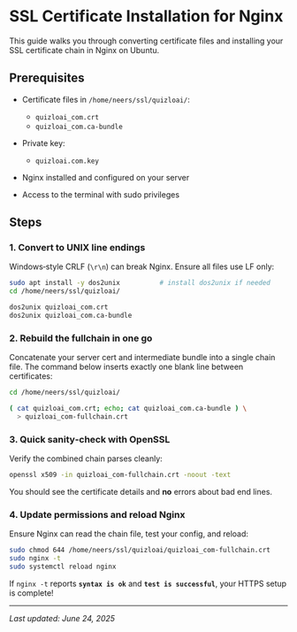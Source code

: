 # SSL Certificate Installation for Nginx

This guide walks you through converting certificate files and installing your SSL certificate chain in Nginx on Ubuntu.

## Prerequisites

* Certificate files in `/home/neers/ssl/quizloai/`:

  * `quizloai_com.crt`
  * `quizloai_com.ca-bundle`
* Private key:

  * `quizloai.com.key`
* Nginx installed and configured on your server
* Access to the terminal with sudo privileges

## Steps

### 1. Convert to UNIX line endings

Windows‑style CRLF (`\r\n`) can break Nginx. Ensure all files use LF only:

```bash
sudo apt install -y dos2unix          # install dos2unix if needed
cd /home/neers/ssl/quizloai/

dos2unix quizloai_com.crt
dos2unix quizloai_com.ca-bundle
```

### 2. Rebuild the fullchain in one go

Concatenate your server cert and intermediate bundle into a single chain file. The command below inserts exactly one blank line between certificates:

```bash
cd /home/neers/ssl/quizloai/

( cat quizloai_com.crt; echo; cat quizloai_com.ca-bundle ) \
  > quizloai_com-fullchain.crt
```

### 3. Quick sanity‑check with OpenSSL

Verify the combined chain parses cleanly:

```bash
openssl x509 -in quizloai_com-fullchain.crt -noout -text
```

You should see the certificate details and **no** errors about bad end lines.

### 4. Update permissions and reload Nginx

Ensure Nginx can read the chain file, test your config, and reload:

```bash
sudo chmod 644 /home/neers/ssl/quizloai/quizloai_com-fullchain.crt
sudo nginx -t
sudo systemctl reload nginx
```

If `nginx -t` reports **`syntax is ok`** and **`test is successful`**, your HTTPS setup is complete!

---

*Last updated: June 24, 2025*
